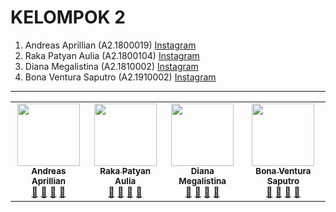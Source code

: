 # KELOMPOK 2
1. Andreas Aprillian (A2.1800019) [Instagram](https://www.instagram.com/si.ndre/)
2. Raka Patyan Aulia (A2.1800104) [Instagram](https://www.instagram.com/rakapatyan/)
3. Diana Megalistina (A2.1810002) [Instagram](https://www.instagram.com/Dianamegalsna/)
4. Bona Ventura Saputro (A2.1910002) [Instagram](https://www.instagram.com/mhmdriski/)



***
<table>
  <tr>
    <td align="center"><a href="#"><img src="https://avatars1.githubusercontent.com/u/61535950?s=400&u=ebdbaf270f43c2b8bfb59261308f187ca3366d61&v=4" width="100px;" alt=""/><br /><sub><b>Andreas Aprillian</b></sub></a><br /><a href="https://github.com/AndreasAprillian" title="https://github.com/AndreasAprillian?tab=repositories">🔗</a> <a href="#" title="https://www.instagram.com/si.ndre/?hl=id">📖</a> <a href="#" title="Profile">👀</a> <a href="https://github.com/AndreasAprillian" title="Talks">📢</a>
    </td>
    <td align="center"><a href="#"><img src="https://avatars2.githubusercontent.com/u/61613162?s=400&u=6d6b65bde263656903dddd35050c5f342d9458a6&v=4" width="100px;" alt=""/><br /><sub><b>Raka Patyan Aulia</b></sub></a><br /><a href="#" title="">🔗</a> <a href="#" title="">📖</a> <a href="#" title="Profile">👀</a> <a href="#" title="Talks">📢</a>
    </td>
    <td align="center"><a href="#"><img src="https://avatars1.githubusercontent.com/u/61576739?s=400&u=6c1122c5a1fa8f038789f136602dad38ccd30cfa&v=4" width="100px;" alt=""/><br /><sub><b>Diana Megalistina</b></sub></a><br /><a href="#" title="Link Repo">🔗</a> <a href="#" title="Documentation">📖</a> <a href="#" title="Profile">👀</a> <a href="#" title="Talks">📢</a>
    </td>
    <td align="center"><a href="#"><img src="https://avatars2.githubusercontent.com/u/61614342?s=400&u=b01867f2cde7b67d6327a27a25db81a4c20885b1&v=4" width="100px;" alt=""/><br /><sub><b>Bona Ventura Saputro</b></sub></a><br /><a href="#" title="Link Repo">🔗</a> <a href="#" title="Documentation">📖</a> <a href="#" title="Profile">👀</a> <a href="#" title="Talks">📢</a>
    </td>



 
